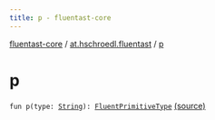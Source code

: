 ```yaml
---
title: p - fluentast-core
---
```


[fluentast-core](../index.html) / [at.hschroedl.fluentast](index.html) / [p](.)

# p

`fun p(type: `[`String`](https://kotlinlang.org/api/latest/jvm/stdlib/kotlin/-string/index.html)`): `[`FluentPrimitiveType`](../at.hschroedl.fluentast.ast.type/-fluent-primitive-type/index.html) [(source)](https://github.com/hschroedl/FluentAST/tree/master/core/src/main/kotlin//at.hschroedl.fluentast/Fluentast.kt#L62)